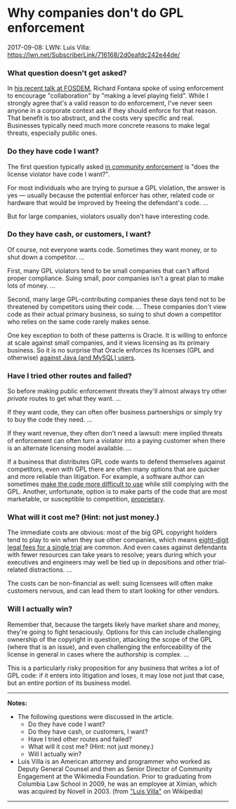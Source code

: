 Why companies don't do GPL enforcement
======================================
2017-09-08: LWN: Luis Villa:
https://lwn.net/SubscriberLink/716168/2d0eafdc242e44de/


### What question doesn't get asked?

In [his recent talk at FOSDEM][FOSDEM], Richard Fontana spoke of using
enforcement to encourage "collaboration" by "making a level playing
field". While I strongly agree that's a valid reason to do enforcement,
I've never seen anyone in a corporate context ask if they should enforce
for that reason. That benefit is too abstract, and the costs very
specific and real. Businesses typically need much more concrete reasons
to make legal threats, especially public ones.

[FOSDEM]: https://lwn.net/Articles/715082/


### Do they have code I want?

The first question typically asked [in community enforcement][COMM] is
"does the license violator have code I want?".

For most individuals who are trying to pursue a GPL violation, the
answer is yes — usually because the potential enforcer has other,
related code or hardware that would be improved by freeing the
defendant's code. ...

But for large companies, violators usually don't have interesting code.

[COMM]: https://sfconservancy.org/copyleft-compliance/principles.html


### Do they have cash, or customers, I want?

Of course, not everyone wants code. Sometimes they want money, or to
shut down a competitor. ...

First, many GPL violators tend to be small companies that can't afford
proper compliance. Suing small, poor companies isn't a great plan to
make lots of money. ...

Second, many large GPL-contributing companies these days tend not to be
threatened by competitors using their code. ... These companies don't
view code as their actual primary business, so suing to shut down a
competitor who relies on the same code rarely makes sense.

One key exception to both of these patterns is Oracle. It is willing to
enforce at scale against small companies, and it views licensing as its
primary business. So it is no surprise that Oracle enforces its licenses
(GPL and otherwise) [against Java (and MySQL) users][ORA].

[ORA]: http://www.theregister.co.uk/2016/12/16/oracle_targets_java_users_non_compliance/


### Have I tried other routes and failed?

So before making public enforcement threats they'll almost always try
other *private* routes to get what they want. ...

If they want code, they can often offer business partnerships or simply
try to buy the code they need. ...

If they want revenue, they often don't need a lawsuit: mere implied
threats of enforcement can often turn a violator into a paying customer
when there is an alternate licensing model available. ...

If a business that distributes GPL code wants to defend themselves
against competitors, even with GPL there are often many options that are
quicker and more reliable than litigation. For example, a software
author can sometimes [make the code more difficult to use][DIFF] while
still complying with the GPL. Another, unfortunate, option is to make
parts of the code that are most marketable, or susceptible to
competition, [proprietary][PROP].

[PROP]: http://www.infoworld.com/article/3109213/open-source-tools/open-source-uproar-as-mariadb-goes-commercial.html
[DIFF]: https://lwn.net/Articles/430098/


### What will it cost me? (Hint: not just money.)

The immediate costs are obvious: most of the big GPL copyright holders
tend to play to win when they sue other companies, which means
[eight-digit legal fees for a single trial][FEES] are common. And even
cases against defendants with fewer resources can take years to resolve;
years during which your executives and engineers may well be tied up in
depositions and other trial-related distractions. ...

The costs can be non-financial as well: suing licensees will often make
customers nervous, and can lead them to start looking for other vendors.


[FEES]: https://arstechnica.com/tech-policy/2012/05/oracle-poured-millions-into-failed-patent-trial-but-will-fight-on/


### Will I actually win?

Remember that, because the targets likely have market share and money,
they're going to fight tenaciously. Options for this can include
challenging ownership of the copyright in question, attacking the scope
of the GPL (where that is an issue), and even challenging the
enforceability of the license in general in cases where the authorship
is complex. ...

This is a particularly risky proposition for any business that writes a
lot of GPL code: if it enters into litigation and loses, it may lose not
just that case, but an entire portion of its business model.


---

**Notes:**

- The following questions were discussed in the article.
  - Do they have code I want?
  - Do they have cash, or customers, I want?
  - Have I tried other routes and failed?
  - What will it cost me? (Hint: not just money.)
  - Will I actually win?
- Luis Villa is an American attorney and programmer who worked as Deputy
  General Counsel and then as Senior Director of Community Engagement at
  the Wikimedia Foundation. Prior to graduating from Columbia Law School
  in 2009, he was an employee at Ximian, which was acquired by Novell
  in 2003. (from ["Luis Villa"][WP-LUIS] on Wikipedia)

[WP-LUIS]: https://en.wikipedia.org/wiki/Luis_Villa

---
